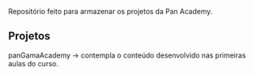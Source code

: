 Repositório feito para armazenar os projetos da Pan Academy. 

## Projetos
panGamaAcademy -> contempla o conteúdo desenvolvido nas primeiras aulas do curso.